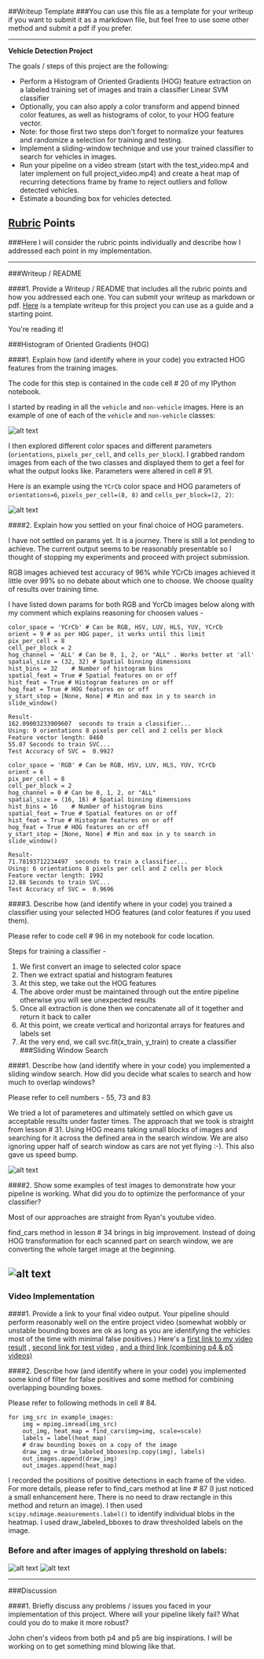 ##Writeup Template
###You can use this file as a template for your writeup if you want to submit it as a markdown file, but feel free to use some other method and submit a pdf if you prefer.

---

**Vehicle Detection Project**

The goals / steps of this project are the following:

* Perform a Histogram of Oriented Gradients (HOG) feature extraction on a labeled training set of images and train a classifier Linear SVM classifier
* Optionally, you can also apply a color transform and append binned color features, as well as histograms of color, to your HOG feature vector. 
* Note: for those first two steps don't forget to normalize your features and randomize a selection for training and testing.
* Implement a sliding-window technique and use your trained classifier to search for vehicles in images.
* Run your pipeline on a video stream (start with the test_video.mp4 and later implement on full project_video.mp4) and create a heat map of recurring detections frame by frame to reject outliers and follow detected vehicles.
* Estimate a bounding box for vehicles detected.

[//]: # (Image References)
[image1]: ./examples/car_not_car.png
[image2]: ./examples/HOG_example.jpg
[image3]: ./examples/sliding_windows.jpg
[image4]: ./examples/sliding_window.jpg
[image5]: ./examples/bboxes_and_heat.png
[image6]: ./examples/labels_map.png
[image7]: ./examples/output_bboxes.png
[video1]: ./project_video.mp4
[image8]: ./examples/car-notcar.png
[image9]: ./examples/car-notcar-YCrCb.png
[image10]: ./examples/sliding-win-search-1.png
[image11]: ./examples/heat-maps.png
[image12]: ./examples/before-label.png
[image13]: ./examples/after-label.png


## [Rubric](https://review.udacity.com/#!/rubrics/513/view) Points
###Here I will consider the rubric points individually and describe how I addressed each point in my implementation.  

---
###Writeup / README

####1. Provide a Writeup / README that includes all the rubric points and how you addressed each one.  You can submit your writeup as markdown or pdf.  [Here](https://github.com/udacity/CarND-Vehicle-Detection/blob/master/writeup_template.md) is a template writeup for this project you can use as a guide and a starting point.  

You're reading it!

###Histogram of Oriented Gradients (HOG)

####1. Explain how (and identify where in your code) you extracted HOG features from the training images.

The code for this step is contained in the code cell # 20 of my IPython notebook.  

I started by reading in all the `vehicle` and `non-vehicle` images.  Here is an example of one of each of the `vehicle` and `non-vehicle` classes:

![alt text][image8]

I then explored different color spaces and different parameters (`orientations`, `pixels_per_cell`, and `cells_per_block`).  I grabbed random images from each of the two classes and displayed them to get a feel for what the output looks like. Parameters were altered in cell # 91.

Here is an example using the `YCrCb` color space and HOG parameters of `orientations=6`, `pixels_per_cell=(8, 8)` and `cells_per_block=(2, 2)`:


![alt text][image9]

####2. Explain how you settled on your final choice of HOG parameters.

I have not settled on params yet. It is a journey. There is still a lot pending to achieve. The current output seems to be reasonably presentable so I thought of stopping my experiments and proceed with project submission. 

RGB images achieved test accuracy of 96% while YCrCb images achieved it little over 99% so no debate about which one to choose. We choose quality of results over training time.

I have listed down params for both RGB and YcrCb images below along with my comment which explains reasoning for choosen values -
```
color_space = 'YCrCb' # Can be RGB, HSV, LUV, HLS, YUV, YCrCb
orient = 9 # as per HOG paper, it works until this limit
pix_per_cell = 8
cell_per_block = 2
hog_channel = 'ALL' # Can be 0, 1, 2, or "ALL" . Works better at 'all'
spatial_size = (32, 32) # Spatial binning dimensions
hist_bins = 32    # Number of histogram bins
spatial_feat = True # Spatial features on or off
hist_feat = True # Histogram features on or off
hog_feat = True # HOG features on or off
y_start_stop = [None, None] # Min and max in y to search in slide_window()

Result-
162.09003233909607  seconds to train a classifier...
Using: 9 orientations 8 pixels per cell and 2 cells per block
Feature vector length: 8460
55.07 Seconds to train SVC...
Test Accuracy of SVC =  0.9927
```

```
color_space = 'RGB' # Can be RGB, HSV, LUV, HLS, YUV, YCrCb
orient = 6
pix_per_cell = 8
cell_per_block = 2
hog_channel = 0 # Can be 0, 1, 2, or "ALL"
spatial_size = (16, 16) # Spatial binning dimensions
hist_bins = 16    # Number of histogram bins
spatial_feat = True # Spatial features on or off
hist_feat = True # Histogram features on or off
hog_feat = True # HOG features on or off
y_start_stop = [None, None] # Min and max in y to search in slide_window()

Result-
71.78193712234497  seconds to train a classifier...
Using: 6 orientations 8 pixels per cell and 2 cells per block
Feature vector length: 1992
12.88 Seconds to train SVC...
Test Accuracy of SVC =  0.9696
```
####3. Describe how (and identify where in your code) you trained a classifier using your selected HOG features (and color features if you used them).

Please refer to code cell # 96 in my notebook for code location.

Steps for training a classifier -
1. We first convert an image to selected color space
2. Then we extract spatial and histogram features
3. At this step, we take out the HOG features
4. The above order must be maintained through out the entire pipeline otherwise
   you will see unexpected results
5. Once all extraction is done then we concatenate all of it together and return     it back to caller
6. At this point, we create vertical and horizontal arrays for features and          labels set
7. At the very end, we call svc.fit(x_train, y_train) to create a classifier
###Sliding Window Search

####1. Describe how (and identify where in your code) you implemented a sliding window search.  How did you decide what scales to search and how much to overlap windows?

Please refer to cell numbers - 55, 73 and 83

We tried a lot of parameteres and ultimately settled on which gave us acceptable results under faster times. The approach that we took is straight from lesson # 31. Using HOG means taking small blocks of images and searching for it across the defined area in the search window. We are also ignoring upper half of search window as cars are not yet flying :-). This also gave us speed bump. 

![alt text][image10]

####2. Show some examples of test images to demonstrate how your pipeline is working.  What did you do to optimize the performance of your classifier?

Most of our approaches are straight from Ryan's youtube video.

find_cars method in lesson # 34 brings in big improvement. Instead of doing HOG transformation for each scanned part on search window, we are converting the whole target image at the beginning.

![alt text][image11]
---

### Video Implementation

####1. Provide a link to your final video output.  Your pipeline should perform reasonably well on the entire project video (somewhat wobbly or unstable bounding boxes are ok as long as you are identifying the vehicles most of the time with minimal false positives.)
Here's a [first link to my video result](./project_video_output.mp4) , [second link for test video](./test_video_output.mp4) , [and a third link (combining p4 & p5 videos) ](./project_video_2_output.mp4)


####2. Describe how (and identify where in your code) you implemented some kind of filter for false positives and some method for combining overlapping bounding boxes.

Please refer to following methods in cell # 84.

```
for img_src in example_images:
    img = mpimg.imread(img_src)
    out_img, heat_map = find_cars(img=img, scale=scale)
    labels = label(heat_map)
    # draw bounding boxes on a copy of the image
    draw_img = draw_labeled_bboxes(np.copy(img), labels)
    out_images.append(draw_img)
    out_images.append(heat_map)
```

I recorded the positions of positive detections in each frame of the video. For more details, please refer to find_cars method at line # 87 (I just noticed a small enhancement here. There is no need to draw rectangle in this method and return an image). I then used `scipy.ndimage.measurements.label()` to identify individual blobs in the heatmap. I used draw_labeled_bboxes to draw thresholded labels on the image.  

### Before and after images of applying threshold on labels:

![alt text][image12] ![alt text][image13]


---

###Discussion

####1. Briefly discuss any problems / issues you faced in your implementation of this project.  Where will your pipeline likely fail?  What could you do to make it more robust?

John chen's videos from both p4 and p5 are big inspirations. I will be working on to get something mind blowing like that. 

